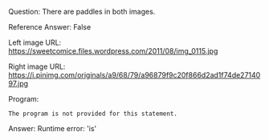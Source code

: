 Question: There are paddles in both images.

Reference Answer: False

Left image URL: https://sweetcomice.files.wordpress.com/2011/08/img_0115.jpg

Right image URL: https://i.pinimg.com/originals/a9/68/79/a96879f9c20f866d2ad1f74de2714097.jpg

Program:

```
The program is not provided for this statement.
```
Answer: Runtime error: 'is'

